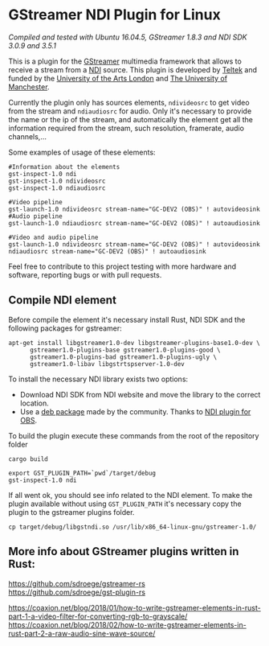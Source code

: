 GStreamer NDI Plugin for Linux
====================

*Compiled and tested with Ubuntu 16.04.5, GStreamer 1.8.3 and NDI SDK 3.0.9 and 3.5.1*

This is a plugin for the [GStreamer](https://gstreamer.freedesktop.org/) multimedia framework that allows to receive a stream from a [NDI](https://www.newtek.com/ndi/) source. This plugin is developed by [Teltek](http://teltek.es/) and funded by the [University of the Arts London](https://www.arts.ac.uk/) and [The University of Manchester](https://www.manchester.ac.uk/).

Currently the plugin only has sources elements, `ndivideosrc` to get video from the stream and `ndiaudiosrc` for audio. Only it's necessary to provide the name or the ip of the stream, and automatically the element get all the information required from the stream, such resolution, framerate, audio channels,...

Some examples of usage of these elements:
```
#Information about the elements
gst-inspect-1.0 ndi
gst-inspect-1.0 ndivideosrc
gst-inspect-1.0 ndiaudiosrc

#Video pipeline
gst-launch-1.0 ndivideosrc stream-name="GC-DEV2 (OBS)" ! autovideosink
#Audio pipeline
gst-launch-1.0 ndiaudiosrc stream-name="GC-DEV2 (OBS)" ! autoaudiosink

#Video and audio pipeline
gst-launch-1.0 ndivideosrc stream-name="GC-DEV2 (OBS)" ! autovideosink ndiaudiosrc stream-name="GC-DEV2 (OBS)" ! autoaudiosink
```

Feel free to contribute to this project testing with more hardware and software, reporting bugs or with pull requests.

Compile NDI element
-------
Before compile the element it's necessary install Rust, NDI SDK and the following packages for gstreamer:

```
apt-get install libgstreamer1.0-dev libgstreamer-plugins-base1.0-dev \
      gstreamer1.0-plugins-base gstreamer1.0-plugins-good \
      gstreamer1.0-plugins-bad gstreamer1.0-plugins-ugly \
      gstreamer1.0-libav libgstrtspserver-1.0-dev

```
To install the necessary NDI library exists two options:
* Download NDI SDK from NDI website and move the library to the correct location.
* Use a [deb package](https://github.com/Palakis/obs-ndi/releases/download/4.5.2/libndi3_3.5.1-1_amd64.deb) made by the community. Thanks to [NDI plugin for OBS](https://github.com/Palakis/obs-ndi).

To build the plugin execute these commands from the root of the repository folder

```
cargo build

export GST_PLUGIN_PATH=`pwd`/target/debug
gst-inspect-1.0 ndi
```

If all went ok, you should see info related to the NDI element. To make the plugin available without using `GST_PLUGIN_PATH` it's necessary copy the plugin to the gstreamer plugins folder.
```
cp target/debug/libgstndi.so /usr/lib/x86_64-linux-gnu/gstreamer-1.0/
```

More info about GStreamer plugins written in Rust:
----------------------------------
https://github.com/sdroege/gstreamer-rs  
https://github.com/sdroege/gst-plugin-rs

https://coaxion.net/blog/2018/01/how-to-write-gstreamer-elements-in-rust-part-1-a-video-filter-for-converting-rgb-to-grayscale/  
https://coaxion.net/blog/2018/02/how-to-write-gstreamer-elements-in-rust-part-2-a-raw-audio-sine-wave-source/
